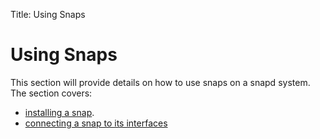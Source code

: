 Title: Using Snaps
# Using Snaps

This section will provide details on how to use snaps on a snapd system. The section covers:

- [installing a snap](installing_snaps.md).
- [connecting a snap to its interfaces](using_snaps_interfaces.md)
